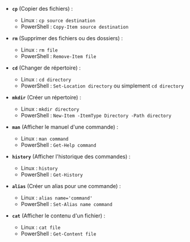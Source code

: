 - **`cp`** (Copier des fichiers) :
    
    - Linux : `cp source destination`
    - PowerShell : `Copy-Item source destination`
- **`rm`** (Supprimer des fichiers ou des dossiers) :
    
    - Linux : `rm file`
    - PowerShell : `Remove-Item file`
- **`cd`** (Changer de répertoire) :
    
    - Linux : `cd directory`
    - PowerShell : `Set-Location directory` ou simplement `cd directory`
- **`mkdir`** (Créer un répertoire) :
    
    - Linux : `mkdir directory`
    - PowerShell : `New-Item -ItemType Directory -Path directory`
- **`man`** (Afficher le manuel d'une commande) :
    
    - Linux : `man command`
    - PowerShell : `Get-Help command`
- **`history`** (Afficher l'historique des commandes) :
    
    - Linux : `history`
    - PowerShell : `Get-History`
- **`alias`** (Créer un alias pour une commande) :
    
    - Linux : `alias name='command'`
    - PowerShell : `Set-Alias name command`
- **`cat`** (Afficher le contenu d'un fichier) :
    
    - Linux : `cat file`
    - PowerShell : `Get-Content file` 